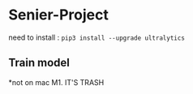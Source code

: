 # Senier-Project

need to install : `pip3 install --upgrade ultralytics`

## Train model

\*not on mac M1. IT'S TRASH
